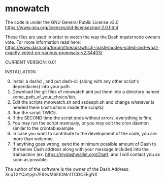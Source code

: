 # mnowatch

The code is under the GNU General Public License v2.0 
https://www.gnu.org/licenses/old-licenses/gpl-2.0.html

These files are used in order to watch the way the Dash masternode owners vote. For more information read here:
https://www.dash.org/forum/threads/which-masternodes-voted-and-what-exactly-voted-on-various-proposals-v2.34403/

CURRENT VERSION: 0.01

INSTALLATION

0) Install a dashd , and put dash-cli (along with any other script's dependacies) into your path.
1) Download the git files of mnowatch and put them into a directory named some_path_of_your_choice/bin.
2) Edit the scripts mnowatch.sh and ssdeepit.sh and change whatever is needed there (instructions inside the scripts)
3) Run the script TWICE.
4) If the SECOND time the script ends without errors, everything is fine.
5) You may run the script mannualy, or you may edit the cron daemon similar to the crontab.example
6) In case you want to contribute to the development of the code, you are more than welcome.
7) If anything goes wrong, send the minimum possible amount of Dash to the below Dash address along with your message included into the transaction (ex. https://mydashwallet.org/Chat), and I will contact you as soon as possible.

The author of the software is the owner of the Dash Address: XnpT2YQaYpyh7F9twM6EtDMn1TCDCEEgNX
